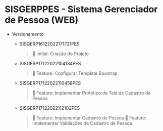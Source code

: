 # SISGERPPES - Sistema Gerenciador de Pessoa (WEB)

+ Versionamento

  	- SISGERP16122022171721PES

  		> :low_brightness: Initial: Criação do Projeto

  	- SISGERP17122022104134PES

      > :dart: Feature: Configurar Template Boostrap

  	- SISGERP17122022110458PES

      > :dart: Feature: Implementar Protótipo da Tela de Cadastro de Pessoa

  	- SISGERP17122022112102PES

      > :dart: Feature: Implementar Cadastro de Pessoa
	  > :dart: Feature: Implementar Validações de Cadastro de Pessoa

